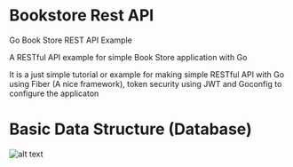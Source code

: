 # Bookstore Rest API

Go Book Store REST API Example

A RESTful API example for simple Book Store application with Go

It is a just simple tutorial or example for making simple RESTful API with Go using Fiber (A nice framework), token security using JWT and Goconfig to configure the applicaton

# Basic Data Structure (Database)

![alt text](https://github.com/sugiantodenny01/bookstoreApp/assets/Db.JPG?raw=true)
